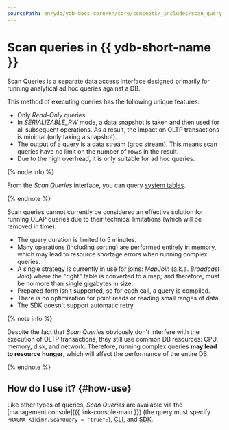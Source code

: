 ```yaml
---
sourcePath: en/ydb/ydb-docs-core/en/core/concepts/_includes/scan_query.md
---
```

# Scan queries in {{ ydb-short-name }}

Scan Queries is a separate data access interface designed primarily for running analytical ad hoc queries against a DB.

This method of executing queries has the following unique features:

* Only *Read-Only* queries.
* In *SERIALIZABLE_RW* mode, a data snapshot is taken and then used for all subsequent operations. As a result, the impact on OLTP transactions is minimal (only taking a snapshot).
* The output of a query is a data stream ([grpc stream](https://grpc.io/docs/what-is-grpc/core-concepts/)). This means scan queries have no limit on the number of rows in the result.
* Due to the high overhead, it is only suitable for ad hoc queries.

{% node info %}

From the _Scan Queries_ interface, you can query [system tables](../../troubleshooting/system_views_db.md).

{% endnote %}

Scan queries cannot currently be considered an effective solution for running OLAP queries due to their technical limitations (which will be removed in time):

* The query duration is limited to 5 minutes.
* Many operations (including sorting) are performed entirely in memory, which may lead to resource shortage errors when running complex queries.
* A single strategy is currently in use for joins: *MapJoin* (a.k.a. *Broadcast Join*) where the "right" table is converted to a map; and therefore, must be no more than single gigabytes in size.
* Prepared form isn't supported, so for each call, a query is compiled.
* There is no optimization for point reads or reading small ranges of data.
* The SDK doesn't support automatic retry.

{% note info %}

Despite the fact that *Scan Queries* obviously don't interfere with the execution of OLTP transactions, they still use common DB resources: CPU, memory, disk, and network. Therefore, running complex queries **may lead to resource hunger**, which will affect the performance of the entire DB.

{% endnote %}

## How do I use it? {#how-use}

Like other types of queries, *Scan Queries* are available via the [management console]({{ link-console-main }}) (the query must specify `PRAGMA Kikimr.ScanQuery = "true";`), [CLI](../../reference/ydb-cli/commands/scan-query.md), and [SDK](../../reference/ydb-sdk/index.md).


